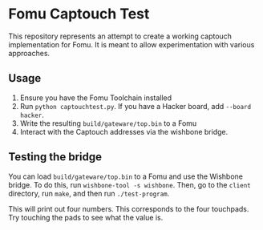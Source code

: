 # Fomu Captouch Test

This repository represents an attempt to create a working captouch implementation for Fomu.
It is meant to allow experimentation with various approaches.

## Usage

1. Ensure you have the Fomu Toolchain installed
2. Run `python captouchtest.py`.  If you have a Hacker board, add `--board hacker`.
3. Write the resulting `build/gateware/top.bin` to a Fomu
4. Interact with the Captouch addresses via the wishbone bridge.

## Testing the bridge

You can load `build/gateware/top.bin` to a Fomu and use the Wishbone bridge.  To do this,
run `wishbone-tool -s wishbone`.  Then, go to the `client` directory, run `make`, and
then run `./test-program`.

This will print out four numbers.  This corresponds to the four touchpads.  Try touching
the pads to see what the value is.
